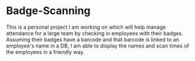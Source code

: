 # Badge-Scanning

This is a personal project I am working on which will help manage attendance for a large team by checking in employees with their badges. Assuming their badges have a barcode and that barcode is linked to an employee's name in a DB, I am able to display the names and scan times of the employees in a friendly way.
